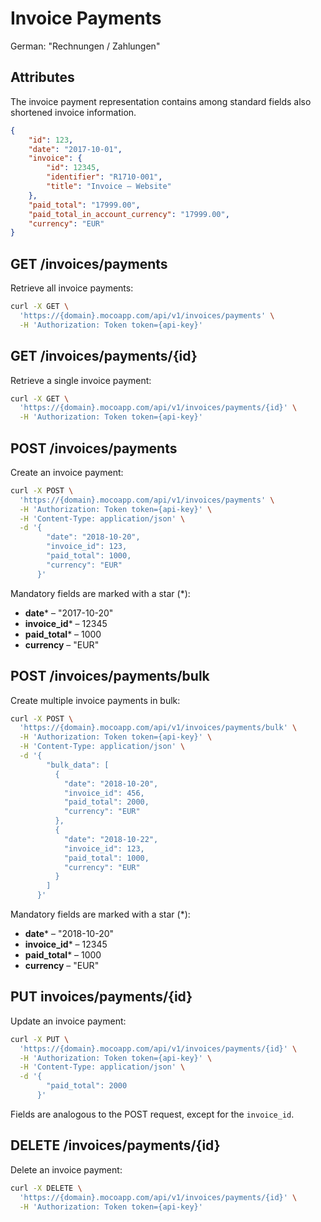 # Invoice Payments
German: "Rechnungen / Zahlungen"

## Attributes

The invoice payment representation contains among standard fields also shortened invoice information.

```json
{
    "id": 123,
    "date": "2017-10-01",
    "invoice": {
        "id": 12345,
        "identifier": "R1710-001",
        "title": "Invoice – Website"
    },
    "paid_total": "17999.00",
    "paid_total_in_account_currency": "17999.00",
    "currency": "EUR"
}
```

## GET /invoices/payments

Retrieve all invoice payments:

```bash
curl -X GET \
  'https://{domain}.mocoapp.com/api/v1/invoices/payments' \
  -H 'Authorization: Token token={api-key}'
```

## GET /invoices/payments/{id}

Retrieve a single invoice payment:

```bash
curl -X GET \
  'https://{domain}.mocoapp.com/api/v1/invoices/payments/{id}' \
  -H 'Authorization: Token token={api-key}'
```

## POST /invoices/payments

Create an invoice payment:

```bash
curl -X POST \
  'https://{domain}.mocoapp.com/api/v1/invoices/payments' \
  -H 'Authorization: Token token={api-key}' \
  -H 'Content-Type: application/json' \
  -d '{
        "date": "2018-10-20",
        "invoice_id": 123,
        "paid_total": 1000,
        "currency": "EUR"
      }'
```

Mandatory fields are marked with a star (*):

* **date*** – "2017-10-20"
* **invoice_id*** – 12345
* **paid_total*** – 1000
* **currency** – "EUR"

## POST /invoices/payments/bulk

Create multiple invoice payments in bulk:

```bash
curl -X POST \
  'https://{domain}.mocoapp.com/api/v1/invoices/payments/bulk' \
  -H 'Authorization: Token token={api-key}' \
  -H 'Content-Type: application/json' \
  -d '{
        "bulk_data": [
          {
            "date": "2018-10-20",
            "invoice_id": 456,
            "paid_total": 2000,
            "currency": "EUR"
          },
          {
            "date": "2018-10-22",
            "invoice_id": 123,
            "paid_total": 1000,
            "currency": "EUR"
          }
        ]
      }'
```

Mandatory fields are marked with a star (*):

* **date*** – "2018-10-20"
* **invoice_id*** – 12345
* **paid_total*** – 1000
* **currency** – "EUR"

## PUT invoices/payments/{id}

Update an invoice payment:

```bash
curl -X PUT \
  'https://{domain}.mocoapp.com/api/v1/invoices/payments/{id}' \
  -H 'Authorization: Token token={api-key}' \
  -H 'Content-Type: application/json' \
  -d '{
        "paid_total": 2000
      }'
```

Fields are analogous to the POST request, except for the `invoice_id`.

## DELETE /invoices/payments/{id}

Delete an invoice payment:

```bash
curl -X DELETE \
  'https://{domain}.mocoapp.com/api/v1/invoices/payments/{id}' \
  -H 'Authorization: Token token={api-key}'
```
